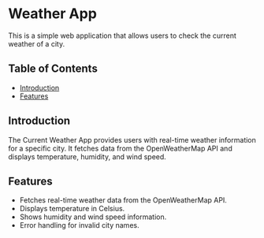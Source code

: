 #  Weather App

This is a simple web application that allows users to check the current weather of a city.

## Table of Contents

- [Introduction](#introduction)
- [Features](#features)

## Introduction

The Current Weather App provides users with real-time weather information for a specific city. It fetches data from the OpenWeatherMap API and displays temperature, humidity, and wind speed.

## Features

- Fetches real-time weather data from the OpenWeatherMap API.
- Displays temperature in Celsius.
- Shows humidity and wind speed information.
- Error handling for invalid city names.


